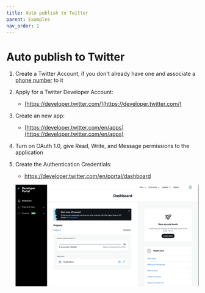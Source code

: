 ```yaml
---
title: Auto publish to Twitter
parent: Examples
nav_order: 1
---
```


# Auto publish to Twitter

1. Create a Twitter Account, if you don't already have one and associate a [phone number](https://twitter.com/settings/phone) to it

2. Apply for a Twitter Developer Account: 

    - [https://developer.twitter.com/](https://developer.twitter.com/)
    
3. Create an new app:

    - [https://developer.twitter.com/en/apps](https://developer.twitter.com/en/apps)
   
4. Turn on OAuth 1.0, give Read, Write, and Message permissions to the application
    
5. Create the Authentication Credentials:

    - [https://developer.twitter.com/en/portal/dashboard ](https://developer.twitter.com/en/portal/dashboard )
 
    ![](./assets/credentials.png)
